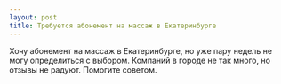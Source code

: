 ```yaml
---
layout: post 
title: Требуется абонемент на массаж в Екатеринбурге 
--- 
```

Хочу абонемент на массаж в Екатеринбурге, но уже пару недель не могу определиться с выбором. Компаний в городе не так много, но отзывы не радуют. Помогите советом.
